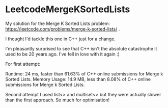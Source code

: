 # LeetcodeMergeKSortedLists

My solution for the Merge K Sorted Lists problem: https://leetcode.com/problems/merge-k-sorted-lists/ .

I thought I'd tackle this one in C++ just for a change.

I'm pleasantly surprised to see that C++ isn't the absolute catastrophe it used to be 20 years ago. I've fell in love with it again :)

For first attempt:

Runtime: 24 ms, faster than 61.63% of C++ online submissions for Merge k Sorted Lists.
Memory Usage: 14.9 MB, less than 8.08% of C++ online submissions for Merge k Sorted Lists.

Second attempt I used list<> and multiset<> but they were actually slower than the first approach.
So much for optimisation!
